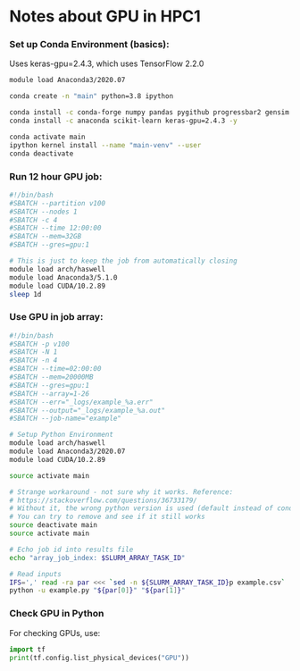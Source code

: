 # Notes about GPU in HPC1

### Set up Conda Environment (basics):
Uses keras-gpu=2.4.3, which uses TensorFlow 2.2.0

```bash
module load Anaconda3/2020.07

conda create -n "main" python=3.8 ipython

conda install -c conda-forge numpy pandas pygithub progressbar2 gensim fastparquet -y
conda install -c anaconda scikit-learn keras-gpu=2.4.3 -y

conda activate main
ipython kernel install --name "main-venv" --user
conda deactivate
```

### Run 12 hour GPU job:

```bash
#!/bin/bash
#SBATCH --partition v100 
#SBATCH --nodes 1
#SBATCH -c 4
#SBATCH --time 12:00:00
#SBATCH --mem=32GB
#SBATCH --gres=gpu:1

# This is just to keep the job from automatically closing
module load arch/haswell
module load Anaconda3/5.1.0
module load CUDA/10.2.89
sleep 1d
```

### Use GPU in job array:

```bash
#!/bin/bash
#SBATCH -p v100
#SBATCH -N 1
#SBATCH -n 4
#SBATCH --time=02:00:00
#SBATCH --mem=20000MB
#SBATCH --gres=gpu:1
#SBATCH --array=1-26
#SBATCH --err="_logs/example_%a.err"
#SBATCH --output="_logs/example_%a.out"
#SBATCH --job-name="example"

# Setup Python Environment
module load arch/haswell
module load Anaconda3/2020.07
module load CUDA/10.2.89

source activate main

# Strange workaround - not sure why it works. Reference:
# https://stackoverflow.com/questions/36733179/
# Without it, the wrong python version is used (default instead of conda)
# You can try to remove and see if it still works
source deactivate main
source activate main

# Echo job id into results file
echo "array_job_index: $SLURM_ARRAY_TASK_ID"

# Read inputs
IFS=',' read -ra par <<< `sed -n ${SLURM_ARRAY_TASK_ID}p example.csv`
python -u example.py "${par[0]}" "${par[1]}"
```

### Check GPU in Python
For checking GPUs, use:

```python
import tf
print(tf.config.list_physical_devices("GPU"))
```



